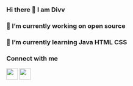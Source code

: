 ### Hi there 👋 I am Divv

### 🔭 I’m currently working on open source

### 🌱 I’m currently learning Java HTML CSS

### Connect with me
<p>
 <a href="https://twitter.com/Divvstwt" target="blank"><img align="center"          src="https://github.com/mishmanners/MishManners/blob/master/socials/twitter%20(2).png" title = "Twitter" alt="" height="30" /></a>
 <a href="https://www.linkedin.com/in/divv-saxena-6489a1247/" target="blank"><img align="center"  src="https://github.com/mishmanners/MishManners/blob/master/socials/transparent-Linkedin-logo-icon.png" alt="" height="30" /></a>
  </p>
<!--
**DivvSaxena/DivvSaxena** is a ✨ _special_ ✨ repository because its `README.md` (this file) appears on your GitHub profile.

Here are some ideas to get you started:

🔭 I’m currently working on ...Open Source
🌱 I’m currently learning ...DSA in Java
👯 I’m looking to collaborate 
🤔 I’m looking for help with Data Structure Algo
- 💬 Ask me about ...
- 📫 How to reach me: ...
- 😄 Pronouns: ...
- ⚡ Fun fact: ...
-->
